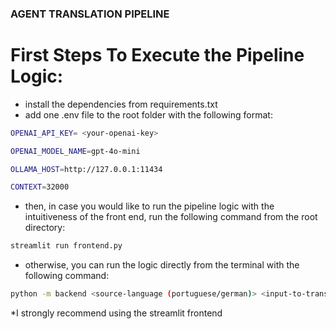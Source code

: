 ### AGENT TRANSLATION PIPELINE  ###

# First Steps To Execute the Pipeline Logic:

* install the dependencies from requirements.txt
* add one .env file to the root folder with the following format:

```bash
OPENAI_API_KEY= <your-openai-key>

OPENAI_MODEL_NAME=gpt-4o-mini 

OLLAMA_HOST=http://127.0.0.1:11434

CONTEXT=32000
```

* then, in case you would like to run the pipeline logic with the intuitiveness of the front end, run the following command from the root directory:

```bash
streamlit run frontend.py
```

* otherwise, you can run the logic directly from the terminal with the following command:

```bash
python -m backend <source-language (portuguese/german)> <input-to-translate-to-english> <llm-base-model *leave it with empty string if the desired model it gpt4o-mini> <pipeline mode (nmt/llm)>  <amount-of-paralel-executions (integer)>  <amout-of-refinement-operations (integer)> <nmt-system (just for nmt mode)>
```

*I strongly recommend using the streamlit frontend



